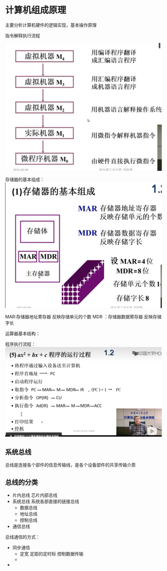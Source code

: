 # 计算机组成原理
主要分析计算机硬件的逻辑实现，基本操作原理

指令解释执行流程

![img](images/computer_comand_inerpreter.jpg)

存储器的基本组成：
![img](images/computer_store.jpg)

MAR:存储器地址寄存器 反映存储单元的个数
MDR ：存储器数据寄存器 反映存储字长

运算器基本结构：

程序执行流程：
![img](images/comput_pro_exec_flow.jpg)

## 系统总线
总线是连接各个部件的信息传输线，是各个设备部件的共享传输介质

## 总线的分类
- 片内总线 芯片内部总线
- 系统总线 系统各部直接的链接总线
  - 数据总线
  - 地址总线
  - 控制总线
- 通信总线

总线通信的方式：
- 同步通信
  - 定宽 定距的定时标 控制数据传输
  - 
- 